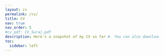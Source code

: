 ```yaml
---
layout: cv
permalink: /cv/
title: CV
nav: true
nav_order: 5
#cv_pdf: CV_Suraj.pdf
description: Here's a snapshot of my CV so far #. You can also download my CV in PDF from the top PDF download button.
toc:
  sidebar: left
---
```

